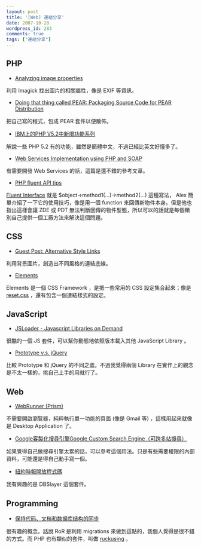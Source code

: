 ```yaml
---
layout: post
title: '[Web] 連結分享'
date: 2007-10-28
wordpress_id: 283
comments: true
tags: ["連結分享"]
---
```


<!--more-->

## PHP

* [Analyzing image properties](http://valokuva.org/?p=67)

利用 Imagick 找出圖片的相關屬性，像是 EXIF 等資訊。

* [Doing that thing called PEAR: Packaging Source Code for PEAR Distribution](http://blog.astrumfutura.com/archives/312-Doing-that-thing-called-PEAR-Packaging-Source-Code-for-PEAR-Distribution.html)

把自己寫的程式，包成 PEAR 套件以便散佈。

* [IBM上的PHP V5.2中新增功能系列](http://www.topthink.com.cn/index.php/Blog/199)

解說一些 PHP 5.2 有的功能，雖然是簡體中文，不過已經比英文好懂多了。

* [Web Services Implementation using PHP and SOAP](http://www.phpbuilder.com/columns/rajeev_rakesh_20071024.php3)

有需要開發 Web Services 的話，這篇是還不錯的參考文章。

* [PHP fluent API tips](http://www.alexatnet.com/node/98)

[Fluent Interface](http://martinfowler.com/bliki/FluentInterface.html) 就是 $object->method1(...)->method2(...) 這種寫法， Alex 簡單介紹了一下它的使用技巧，像是用一個 function 來回傳新物件本身。但是他也指出這樣會讓 ZDE 或 PDT 無法判斷回傳的物件型態，所以可以的話就是每個類別自己提供一個工廠方法來解決這個問題。 



## CSS

* [Guest Post: Alternative Style Links](http://css-tricks.com/guest-post-alternative-style-links/)

利用背景圖片，創造出不同風格的連結底線。

* [Elements](http://elements.projectdesigns.org/)

Elements 是一個 CSS Framework ，是把一些常用的 CSS 設定集合起來；像是 [reset.css](http://meyerweb.com/eric/thoughts/2007/04/14/reworked-reset/) ，還有包含一個連結樣式的設定。 



## JavaScript

* [JSLoader - Javascript Libraries on Demand](http://www.webappers.com/2007/10/26/jsloader-javascript-libraries-on-demand/)

很酷的一個 JS 套件，可以幫你動態地依照版本載入其他 JavaScript Library 。

* [Prototype v.s. jQuery](http://blog.ericsk.org/archives/795)

比較 Prototype 和 jQuery 的不同之處。不過我覺得兩個 Library 在實作上的觀念是不太一樣的，挑自己上手的用就行了。 



## Web

* [WebRunner (Prism)](http://blog.bobchao.net/2007/10/webrunner.html)

不需要開啟瀏覽器，純粹執行單一功能的頁面 (像是 Gmail 等) ，這樣用起來就像是 Desktop Application 了。

* [Google客製化搜尋引擎Google Custom Search Engine（可跨多站搜尋）](http://briian.com/?p=3598)

如果覺得自己做搜尋引擎太累的話，可以參考這個用法。只是有些需要權限的內部資料，可能還是得自己動手寫一個。

* [紐約時報開放程式碼](http://www.real-blog.com/internet-notes/437)

我有興趣的是 DBSlayer 這個套件。 



## Programming

* [保持代码、文档和数据库结构的同步](http://www.dualface.com/blog/?p=453)

很有趣的概念。話說 RoR 是利用 migrations 來做到這點的，我個人覺得是很不錯的方式。而 PHP 也有類似的套件，叫做 [ruckusing](http://code.google.com/p/ruckusing/) 。


